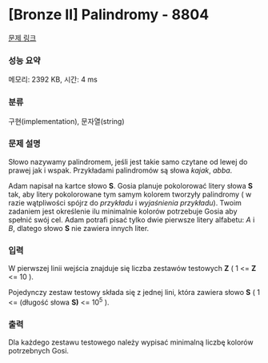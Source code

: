 # [Bronze II] Palindromy - 8804 

[문제 링크](https://www.acmicpc.net/problem/8804) 

### 성능 요약

메모리: 2392 KB, 시간: 4 ms

### 분류

구현(implementation), 문자열(string)

### 문제 설명

<p>Słowo nazywamy palindromem, jeśli jest takie samo czytane od lewej do prawej jak i wspak. Przykładami palindromów są słowa <em>kajak</em>, <em>abba</em>.</p>

<p>Adam napisał na kartce słowo <strong>S</strong>. Gosia planuje pokolorować litery słowa <strong>S</strong> tak, aby litery pokolorowane tym samym kolorem tworzyły palindromy ( w razie wątpliwości spójrz do <em>przykładu</em> i <em>wyjaśnienia przykładu</em>). Twoim zadaniem jest określenie ilu minimalnie kolorów potrzebuje Gosia aby spełnić swój cel. Adam potrafi pisać tylko dwie pierwsze litery alfabetu: <em>A</em> i <em>B</em>, dlatego słowo <strong>S</strong> nie zawiera innych liter.</p>

### 입력 

 <p>W pierwszej linii wejścia znajduje się liczba zestawów testowych <strong>Z</strong> ( 1 <= <strong>Z</strong> <= 10 ).</p>

<p>Pojedynczy zestaw testowy składa się z jednej lini, która zawiera słowo <strong>S</strong> ( 1 <= (długość słowa <strong>S)</strong> <= 10<sup>5</sup> ).</p>

### 출력 

 <p>Dla każdego zestawu testowego należy wypisać minimalną liczbę kolorów potrzebnych Gosi.</p>

